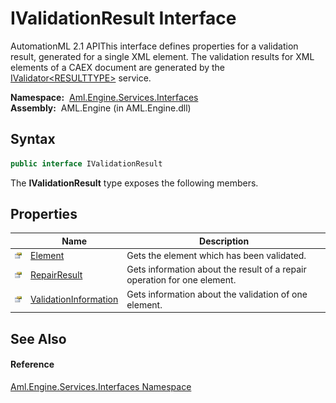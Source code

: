 IValidationResult Interface
===========================
AutomationML 2.1 APIThis interface defines properties for a validation result, generated for a single XML element. The validation results for XML elements of a CAEX document are generated by the [IValidator&lt;RESULTTYPE>][1] service.

  **Namespace:**  [Aml.Engine.Services.Interfaces][2]  
  **Assembly:**  AML.Engine (in AML.Engine.dll)

Syntax
------

```csharp
public interface IValidationResult
```

The **IValidationResult** type exposes the following members.


Properties
----------

                   | Name                       | Description                                                              
------------------ | -------------------------- | ------------------------------------------------------------------------ 
![Public property] | [Element][3]               | Gets the element which has been validated.                               
![Public property] | [RepairResult][4]          | Gets information about the result of a repair operation for one element. 
![Public property] | [ValidationInformation][5] | Gets information about the validation of one element.                    


See Also
--------

#### Reference
[Aml.Engine.Services.Interfaces Namespace][2]  

[1]: ../IValidator_1/README.md
[2]: ../README.md
[3]: Element.md
[4]: RepairResult.md
[5]: ValidationInformation.md
[6]: https://www.automationml.org
[7]: ../../icons/logoShade.png
[Public property]: ../../icons/pubproperty.gif "Public property"
